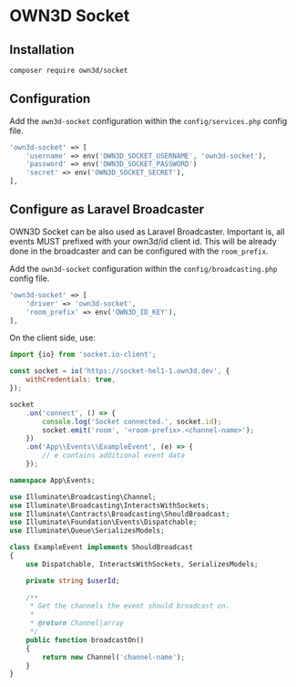 # OWN3D Socket

## Installation

```bash
composer require own3d/socket
```

## Configuration

Add the `own3d-socket` configuration within the `config/services.php` config file.

```php
'own3d-socket' => [
    'username' => env('OWN3D_SOCKET_USERNAME', 'own3d-socket'),
    'password' => env('OWN3D_SOCKET_PASSWORD')
    'secret' => env('OWN3D_SOCKET_SECRET'),
],
```

## Configure as Laravel Broadcaster

OWN3D Socket can be also used as Laravel Broadcaster. Important is, all events MUST prefixed with your own3d/id client id. This will be already done in the broadcaster and can be configured with the `room_prefix`.

Add the `own3d-socket` configuration within the `config/broadcasting.php` config file.

```php
'own3d-socket' => [
    'driver' => 'own3d-socket',
    'room_prefix' => env('OWN3D_ID_KEY'),
],
```

On the client side, use:

```javascript
import {io} from 'socket.io-client';

const socket = io('https://socket-hel1-1.own3d.dev', {
    withCredentials: true,
});

socket
    .on('connect', () => {
        console.log('Socket connected.', socket.id);
        socket.emit('room', '<room-prefix>.<channel-name>');
    })
    .on('App\\Events\\ExampleEvent', (e) => {
        // e contains additional event data
    });
```

```php
namespace App\Events;

use Illuminate\Broadcasting\Channel;
use Illuminate\Broadcasting\InteractsWithSockets;
use Illuminate\Contracts\Broadcasting\ShouldBroadcast;
use Illuminate\Foundation\Events\Dispatchable;
use Illuminate\Queue\SerializesModels;

class ExampleEvent implements ShouldBroadcast
{
    use Dispatchable, InteractsWithSockets, SerializesModels;

    private string $userId;
    
    /**
     * Get the channels the event should broadcast on.
     *
     * @return Channel|array
     */
    public function broadcastOn()
    {
        return new Channel('channel-name');
    }
}
```